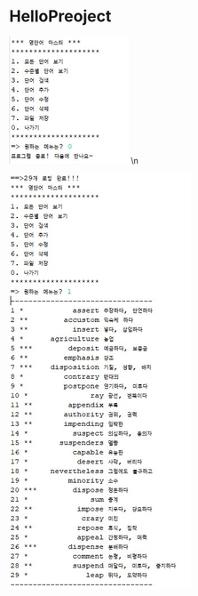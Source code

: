 # HelloPreoject
![0](https://github.com/zoodeee/HelloPreoject/blob/master/screenshots/0.jpg?raw=true)
\n


![1](https://github.com/zoodeee/WordMasterProject/blob/master/WordMasterProject/screenshots/1.jpg?raw=true)
